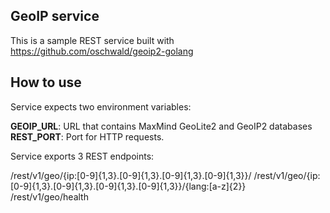 ## GeoIP service

This is a sample REST service built with https://github.com/oschwald/geoip2-golang

## How to use

Service expects two environment variables:

**GEOIP_URL**: URL that contains MaxMind GeoLite2 and GeoIP2 databases
**REST_PORT**: Port for HTTP requests.

Service exports 3 REST endpoints:

/rest/v1/geo/{ip:[0-9]{1,3}.[0-9]{1,3}.[0-9]{1,3}.[0-9]{1,3}}/
/rest/v1/geo/{ip:[0-9]{1,3}.[0-9]{1,3}.[0-9]{1,3}.[0-9]{1,3}}/{lang:[a-z]{2}}
/rest/v1/geo/health


